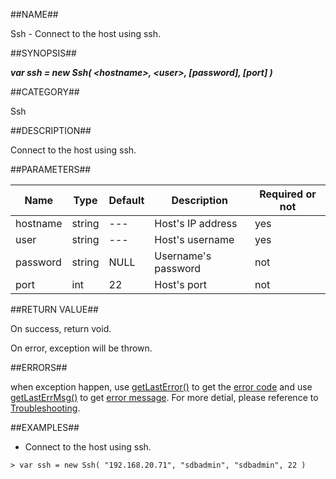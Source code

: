 
##NAME##

Ssh - Connect to the host using ssh.

##SYNOPSIS##

***var ssh = new Ssh( \<hostname\>, \<user\>, \[password\], \[port\] )***

##CATEGORY##

Ssh

##DESCRIPTION##

Connect to the host using ssh.

##PARAMETERS##

| Name     | Type     | Default | Description         | Required or not |
| -------- | -------- | ------- | ------------------- | --------------- |
| hostname | string   | ---     | Host's IP address   | yes             |
| user     | string   | ---     | Host's username     | yes             |
| password | string   | NULL    | Username's password | not             |
| port     | int      | 22      | Host's port         | not             |

##RETURN VALUE##

On success, return void.

On error, exception will be thrown.

##ERRORS##

when exception happen, use [getLastError()](manual/Manual/Sequoiadb_command/Global/getLastError.md) to get the [error code](manual/Manual/Sequoiadb_error_code.md)  and use [getLastErrMsg()](manual/Manual/Sequoiadb_command/Global/getLastErrMsg.md) to get [error message](manual/Manual/Sequoiadb_command/Global/getLastErrMsg.md). For more detial, please  reference to [Troubleshooting](manual/FAQ/faq_sdb.md).

##EXAMPLES##

* Connect to the host using ssh.

```lang-javascript
> var ssh = new Ssh( "192.168.20.71", "sdbadmin", "sdbadmin", 22 )
```